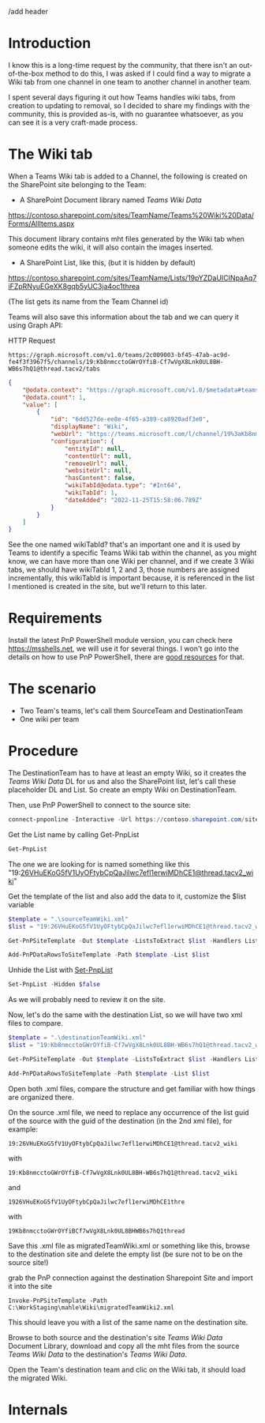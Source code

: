 /add header

# Introduction

I know this is a long-time request by the community, that there isn't an out-of-the-box method to do this, I was asked
if I could find a way to migrate a Wiki tab from one channel in one team to another channel in another team.

I spent several days figuring it out how Teams handles wiki tabs, from creation to updating to removal, so I decided to share
my findings with the community, this is provided as-is, with no guarantee whatsoever, as you can see it is a very craft-made process.

# The Wiki tab

When a Teams Wiki tab is added to a Channel, the following is created on the SharePoint site belonging to the Team:

- A SharePoint Document library named _Teams Wiki Data_

https://contoso.sharepoint.com/sites/TeamName/Teams%20Wiki%20Data/Forms/AllItems.aspx

This document library contains mht files generated by the Wiki tab when someone edits the wiki, it will also contain the images inserted.

- A SharePoint List, like this, (but it is hidden by default)

https://contoso.sharepoint.com/sites/TeamName/Lists/19pYZDaUICINpaAq7iFZpRNyuEGeXK8gqb5yUC3ja4oc1threa

(The list gets its name from the Team Channel id)

Teams will also save this information about the tab and we can query it using Graph API:

HTTP Request

```http
https://graph.microsoft.com/v1.0/teams/2c009003-bf45-47ab-ac9d-fe4f3f3967f5/channels/19:Kb8nmcctoGWrOYfiB-Cf7wVgX8Lnk0UL8BH-WB6s7hQ1@thread.tacv2/tabs
```

```json
{
    "@odata.context": "https://graph.microsoft.com/v1.0/$metadata#teams('2c009003-bf45-47ab-ac9d-fe4f3f3967f5')/channels('19%3AKb8nmcctoGWrOYfiB-Cf7wVgX8Lnk0UL8BH-WB6s7hQ1%40thread.tacv2')/tabs",
    "@odata.count": 1,
    "value": [
        {
            "id": "6dd527de-ee8e-4f65-a389-ca8920adf3e0",
            "displayName": "Wiki",
            "webUrl": "https://teams.microsoft.com/l/channel/19%3aKb8nmcctoGWrOYfiB-Cf7wVgX8Lnk0UL8BH-WB6s7hQ1%40thread.tacv2/tab%3a%3a6dd527de-ee8e-4f65-a389-ca8920adf3e0?label=Wiki&groupId=2c009003-bf45-47ab-ac9d-fe4f3f3967f5&tenantId=3da121de-c5d8-452f-b8a4-4679df1d0f76",
            "configuration": {
                "entityId": null,
                "contentUrl": null,
                "removeUrl": null,
                "websiteUrl": null,
                "hasContent": false,
                "wikiTabId@odata.type": "#Int64",
                "wikiTabId": 1,
                "dateAdded": "2022-11-25T15:58:06.789Z"
            }
        }
    ]
}
```

See the one named wikiTabId? that's an important one and it is used by Teams to identify a specific Teams Wiki tab within
the channel, as you might know, we can have more than one Wiki per channel, and if we create 3 Wiki tabs, we should have 
wikiTabId 1, 2 and 3, those numbers are assigned incrementally, this wikiTabId is important because, it is referenced in the 
list I mentioned is created in the site, but we'll return to this later.

# Requirements

Install the latest PnP PowerShell module version, you can check here https://msshells.net, we will use it for several things.
I won't go into the details on how to use PnP PowerShell, there are [good resources](https://pnp.github.io/powershell/) for that.

# The scenario

- Two Team's teams, let's call them SourceTeam and DestinationTeam
- One wiki per team

# Procedure

The DestinationTeam has to have at least an empty Wiki, so it creates the _Teams Wiki Data_ DL for us and also the SharePoint list,
let's call these placeholder DL and List. So create an empty Wiki on DestinationTeam.

Then, use PnP PowerShell to connect to the source site:

```powershell
connect-pnponline -Interactive -Url https://contoso.sharepoint.com/sites/SourceTeam
```

Get the List name by calling Get-PnpList

```powershell
Get-PnpList
```
The one we are looking for is named something like this "19:26VHuEKoG5fV1UyOFtybCpQaJilwc7efl1erwiMDhCE1@thread.tacv2_wiki"

Get the template of the list and also add the data to it, customize the $list variable

```powershell
$template = ".\sourceTeamWiki.xml"
$list = "19:26VHuEKoG5fV1UyOFtybCpQaJilwc7efl1erwiMDhCE1@thread.tacv2_wiki"

Get-PnPSiteTemplate -Out $template -ListsToExtract $list -Handlers Lists

Add-PnPDataRowsToSiteTemplate -Path $template -List $list
```

Unhide the List with [Set-PnpList](https://pnp.github.io/powershell/cmdlets/Set-PnPList.html?q=set-pnplist)

```powershell
Set-PnpList -Hidden $false
```
As we will probably need to review it on the site.

Now, let's do the same with the destination List, so we will have two xml files to compare.

```powershell
$template = ".\destinationTeamWiki.xml"
$list = "19:Kb8nmcctoGWrOYfiB-Cf7wVgX8Lnk0UL8BH-WB6s7hQ1@thread.tacv2_wiki"

Get-PnPSiteTemplate -Out $template -ListsToExtract $list -Handlers Lists

Add-PnPDataRowsToSiteTemplate -Path $template -List $list
```

Open both .xml files, compare the structure and get familiar with how things are organized there.

On the source .xml file, we need to replace any occurrence of the list guid of the source with the guid of the destination (in the 2nd xml file), for example:

```
19:26VHuEKoG5fV1UyOFtybCpQaJilwc7efl1erwiMDhCE1@thread.tacv2_wiki
```
with

```
19:Kb8nmcctoGWrOYfiB-Cf7wVgX8Lnk0UL8BH-WB6s7hQ1@thread.tacv2_wiki
```

and

```
1926VHuEKoG5fV1UyOFtybCpQaJilwc7efl1erwiMDhCE1thre
```

with

```
19Kb8nmcctoGWrOYfiBCf7wVgX8Lnk0UL8BHWB6s7hQ1thread
```

Save this .xml file as migratedTeamWiki.xml or something like this, browse to the destination site and delete the empty list (be sure not to be on the source site!)

grab the PnP connection against the destination Sharepoint Site and import it into the site

```
Invoke-PnPSiteTemplate -Path C:\WorkStaging\mahle\Wiki\migratedTeamWiki2.xml
```

This should leave you with a list of the same name on the destination site.

Browse to both source and the destination's site _Teams Wiki Data_ Document Library, download and copy all the mht files from the source _Teams Wiki Data_ to the destination's _Teams Wiki Data_.

Open the Team's destination team and clic on the Wiki tab, it should load the migrated Wiki.

# Internals




